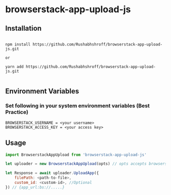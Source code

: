 # browserstack-app-upload-js

## Installation
```

npm install https://github.com/Rushabhshroff/browserstack-app-upload-js.git

or

yarn add https://github.com/Rushabhshroff/browserstack-app-upload-js.git
 
```

## Environment Variables

### Set following in your system environment variables (Best Practice)
```
BROWSERSTACK_USERNAME = <your username>
BROWSERSTACK_ACCESS_KEY = <your access key>
```

## Usage

```javascript
import BrowserstackAppUpload from 'browserstack-app-upload-js'

let uploader = new BrowserstackAppUpload(opts) // opts accepts browserstack username & accesskey but not required if set as ENV variables

let Response = await uploader.UploadApp({
    filePath: <path-to-file>,
    custom_id: <custom-id>, //Optional
}) // {app_url:bs://.....}
```
